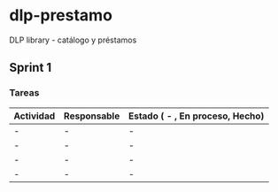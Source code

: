 # dlp-prestamo
DLP library - catálogo y préstamos

## Sprint 1
### Tareas
| Actividad | Responsable | Estado ( - , En proceso, Hecho) |
| --------- | ----------- | ----------------------------- |
| - | - | - |
| - | - | - |
| - | - | - |
| - | - | - |
